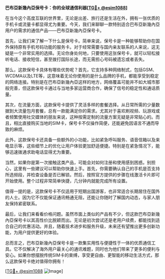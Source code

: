 **巴布亞新幾內亞保号卡：你的全球通信利器[[TG💪+ @esim1088](https://t.me/s/esim1088)]**

在当今这个高度互联的世界里，无论是出差、旅行还是生活在外，拥有一张优质的手机卡或流量卡都显得尤为重要。今天，我们来聊聊一款特别适合巴布亞新幾內亞用户的需求的通信产品——巴布亞新幾內亞保号卡。

首先，让我们来了解一下什么是保号卡。简单来说，保号卡是一种能够帮助你在国外保持原有手机号码功能的服务卡。对于经常需要与国内亲友联系的人来说，这无疑是一个非常实用的选择。无论你身处何地，只要使用这张保号卡，就可以轻松接听电话、接收短信，甚至拨打国际长途，而无需担心号码被遗忘或者丢失。

那么，这款保号卡具体有哪些优势呢？首先，它支持多种网络制式，包括GSM、WCDMA以及LTE等，这意味着无论你使用的是什么品牌的手机，都能享受到稳定的网络连接。特别是在巴布亞新幾內亞这样的地方，网络覆盖可能并不如大城市那般完善，但这款保号卡通过与当地多家运营商合作，确保了信号的稳定性和通话质量。

其次，在流量方面，这款保号卡提供了灵活多样的套餐选择。从日常所需的少量数据到大流量包月套餐，总有一款能满足你的需求。尤其对于喜欢刷视频、玩游戏或者频繁使用社交媒体的朋友来说，这种按需定制的流量方案无疑是非常贴心的。而且，相比直接购买当地的SIM卡，保号卡不仅操作简便，还能避免因语言不通而导致的麻烦。

此外，这款保号卡还具备一些额外的小功能，比如紧急呼叫服务、语音信箱以及来电显示等，这些细节上的优化让用户体验更加舒适便捷。特别是在紧急情况下，能够迅速拨通求助电话显得尤为重要。

当然，如果你是第一次接触这类产品，可能会对如何注册和使用感到困惑。别担心，这里有一些建议可以帮助你快速上手。首先，你需要确认自己的手机是否支持所选频段，并检查设备是否已解锁。然后，按照官方提供的步骤在线激活卡片即可开始使用。整个过程非常简单快捷，几分钟内就能完成所有设置。

值得一提的是，这款保号卡不仅适用于短期出国游客，也非常适合长期居住在国外的人士。因为它不仅能保证通讯畅通无阻，还能让你随时了解国内动态，与家人朋友保持紧密联系。

最后，让我们来看看价格问题。虽然市面上类似的产品有不少，但这款巴布亞新幾內亞保号卡以其高性价比脱颖而出。无论是初次尝试还是老用户续费，都能找到适合自己的优惠活动。并且，随着技术进步和服务升级，未来还有望推出更多创新功能，为用户提供更好的体验。

总而言之，巴布亞新幾內亞保号卡是一款集实用性与便捷性于一体的优质通信工具。它不仅解决了海外用户最关心的通讯难题，同时也为他们带来了更多的便利与安心。如果你想摆脱传统SIM卡的束缚，享受更自由、更智能的移动生活方式，那么这款保号卡绝对值得你拥有！

[[TG💪+ @esim1088](https://t.me/s/esim1088) ![Image](https://i.postimg.cc/4NQfJmqS/Snipaste-2025-05-13-00-14-12.png)]